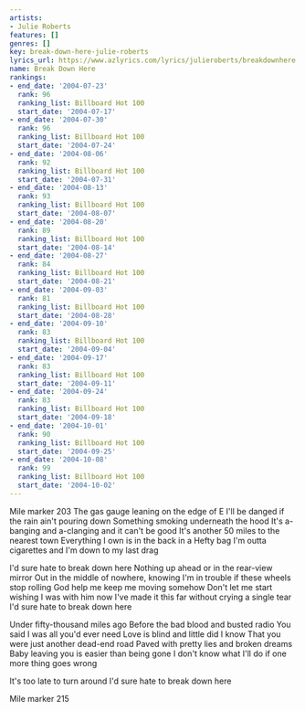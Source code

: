 ```yaml
---
artists:
- Julie Roberts
features: []
genres: []
key: break-down-here-julie-roberts
lyrics_url: https://www.azlyrics.com/lyrics/julieroberts/breakdownhere.html
name: Break Down Here
rankings:
- end_date: '2004-07-23'
  rank: 96
  ranking_list: Billboard Hot 100
  start_date: '2004-07-17'
- end_date: '2004-07-30'
  rank: 96
  ranking_list: Billboard Hot 100
  start_date: '2004-07-24'
- end_date: '2004-08-06'
  rank: 92
  ranking_list: Billboard Hot 100
  start_date: '2004-07-31'
- end_date: '2004-08-13'
  rank: 93
  ranking_list: Billboard Hot 100
  start_date: '2004-08-07'
- end_date: '2004-08-20'
  rank: 89
  ranking_list: Billboard Hot 100
  start_date: '2004-08-14'
- end_date: '2004-08-27'
  rank: 84
  ranking_list: Billboard Hot 100
  start_date: '2004-08-21'
- end_date: '2004-09-03'
  rank: 81
  ranking_list: Billboard Hot 100
  start_date: '2004-08-28'
- end_date: '2004-09-10'
  rank: 83
  ranking_list: Billboard Hot 100
  start_date: '2004-09-04'
- end_date: '2004-09-17'
  rank: 83
  ranking_list: Billboard Hot 100
  start_date: '2004-09-11'
- end_date: '2004-09-24'
  rank: 83
  ranking_list: Billboard Hot 100
  start_date: '2004-09-18'
- end_date: '2004-10-01'
  rank: 90
  ranking_list: Billboard Hot 100
  start_date: '2004-09-25'
- end_date: '2004-10-08'
  rank: 99
  ranking_list: Billboard Hot 100
  start_date: '2004-10-02'
---
```


Mile marker 203
The gas gauge leaning on the edge of E
I'll be danged if the rain ain't pouring down
Something smoking underneath the hood
It's a-banging and a-clanging and it can't be good
It's another 50 miles to the nearest town
Everything I own is in the back in a Hefty bag
I'm outta cigarettes and I'm down to my last drag


I'd sure hate to break down here
Nothing up ahead or in the rear-view mirror
Out in the middle of nowhere, knowing
I'm in trouble if these wheels stop rolling
God help me keep me moving somehow
Don't let me start wishing I was with him now
I've made it this far without crying a single tear
I'd sure hate to break down here

Under fifty-thousand miles ago
Before the bad blood and busted radio
You said I was all you'd ever need
Love is blind and little did I know
That you were just another dead-end road
Paved with pretty lies and broken dreams
Baby leaving you is easier than being gone
I don't know what I'll do if one more thing goes wrong



It's too late to turn around
I'd sure hate to break down here

Mile marker 215



